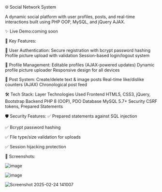 🌐 Social Network System

A dynamic social platform with user profiles, posts, and real-time interactions built using PHP OOP, MySQL, and jQuery AJAX.

✨ Live Demo:coming soon

📌 Key Features:

🔐 User Authentication:
Secure registration with bcrypt password hashing
Profile picture upload with validation
Session-based login/logout system

👤 Profile Management:
Editable profiles (AJAX-powered updates)
Dynamic profile picture uploader
Responsive design for all devices

💬 Post System:
Create/delete text & image posts
Real-time like/dislike counters (AJAX)
Chronological post feed

🛠️ Tech Stack:
Layer	Technologies Used
Frontend	HTML5, CSS3, jQuery, Bootstrap
Backend	PHP 8 (OOP), PDO
Database	MySQL 5.7+
Security	CSRF tokens, Prepared Statements

🛡️ Security Features:
✅ Prepared statements against SQL injection

✅ Bcrypt password hashing

✅ File type/size validation for uploads

✅ Session hijacking protection

📸 Screenshots:

![image](https://github.com/user-attachments/assets/dc2b189d-9d06-4c23-8696-957f7282aa4d)

![image](https://github.com/user-attachments/assets/a3b9bce1-6c1d-487d-a400-7f75453b05f0)

![Screenshot 2025-02-24 141007](https://github.com/user-attachments/assets/067e8ba2-6ffd-4b9a-8860-19d6db5143f1)

